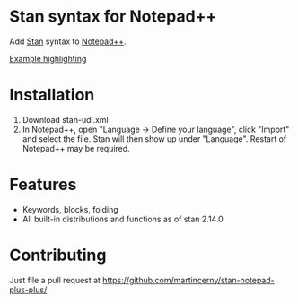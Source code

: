 # Stan syntax for Notepad++

Add [Stan](http://mc-stan.org) syntax to [Notepad++](https://notepad-plus-plus.org/).

[Example highlighting](example.png)

# Installation
1. Download stan-udl.xml
2. In Notepad++, open "Language -> Define your language", click "Import" and select the file. Stan will then show up under "Language". Restart of Notepad++ may be required.

# Features
* Keywords, blocks, folding
* All built-in distributions and functions as of stan 2.14.0

# Contributing
Just file a pull request at https://github.com/martincerny/stan-notepad-plus-plus/

